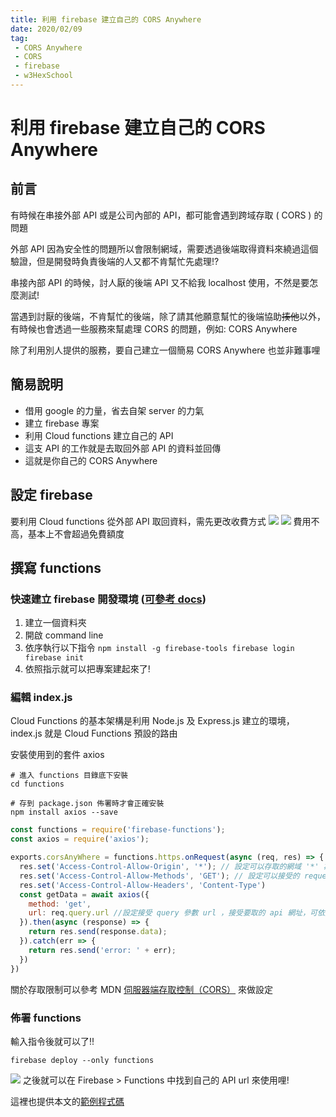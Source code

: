 ```yaml
---
title: 利用 firebase 建立自己的 CORS Anywhere
date: 2020/02/09
tag: 
 - CORS Anywhere
 - CORS
 - firebase
 - w3HexSchool
---
```

# 利用 firebase 建立自己的 CORS Anywhere

## 前言
有時候在串接外部 API 或是公司內部的 API，都可能會遇到跨域存取 ( CORS ) 的問題

外部 API 因為安全性的問題所以會限制網域，需要透過後端取得資料來繞過這個驗證，但是開發時負責後端的人又都不肯幫忙先處理!?

串接內部 API 的時候，討人厭的後端 API 又不給我 localhost 使用，不然是要怎麼測試!
<!--more-->
當遇到討厭的後端，不肯幫忙的後端，除了請其他願意幫忙的後端協助~~揍他~~以外，有時候也會透過一些服務來幫處理 CORS 的問題，例如: CORS Anywhere

除了利用別人提供的服務，要自己建立一個簡易 CORS Anywhere 也並非難事哩

## 簡易說明
- 借用 google 的力量，省去自架 server 的力氣
- 建立 firebase 專案
- 利用 Cloud functions 建立自己的 API
- 這支 API 的工作就是去取回外部 API 的資料並回傳
- 這就是你自己的 CORS Anywhere

## 設定 firebase

要利用 Cloud functions 從外部 API 取回資料，需先更改收費方式
![](price.png)
![](price_chart.png)
費用不高，基本上不會超過免費額度
## 撰寫 functions

### 快速建立 firebase 開發環境 ([可參考 docs](https://firebase.google.com/docs/functions/get-started?authuser=0))
  1. 建立一個資料夾
  2. 開啟 command line
  3. 依序執行以下指令
    ```
    npm install -g firebase-tools
    firebase login
    firebase init
    ```
  4. 依照指示就可以把專案建起來了!

### 編輯 index.js
Cloud Functions 的基本架構是利用 Node.js 及 Express.js 建立的環境， index.js 就是 Cloud Functions 預設的路由

安裝使用到的套件 axios
```
# 進入 functions 目錄底下安裝
cd functions

# 存到 package.json 佈署時才會正確安裝
npm install axios --save 
```
``` javascript
const functions = require('firebase-functions');
const axios = require('axios');

exports.corsAnyWhere = functions.https.onRequest(async (req, res) => {
  res.set('Access-Control-Allow-Origin', '*'); // 設定可以存取的網域 '*' 為不限制
  res.set('Access-Control-Allow-Methods', 'GET'); // 設定可以接受的 request
  res.set('Access-Control-Allow-Headers', 'Content-Type')
  const getData = await axios({
    method: 'get',
    url: req.query.url //設定接受 query 參數 url ，接受要取的 api 網址，可依照需求增加
  }).then(async (response) => {
    return res.send(response.data);
  }).catch(err => {
    return res.send('error: ' + err);
  })
})
```
關於存取限制可以參考 MDN [伺服器端存取控制（CORS）](https://developer.mozilla.org/zh-TW/docs/Web/HTTP/Server-Side_Access_Control) 來做設定

### 佈署 functions
輸入指令後就可以了!!
```
firebase deploy --only functions
```
![](cloudfunctions.png)
之後就可以在 Firebase > Functions 中找到自己的 API url 來使用哩!

這裡也提供本文的[範例程式碼](https://github.com/FWcloud916/corsbyfirebase)
